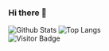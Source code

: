 ### Hi there 👋

![Github Stats](https://github-readme-stats.vercel.app/api?username=cristisocaci&include_all_commits=true&count_private=true&show_icons=true&line_height=20&title_color=FFFFFF&icon_color=FFFFFF&text_color=FFFFFF&bg_color=0D1117)
![Top Langs](https://github-readme-stats.vercel.app/api/top-langs/?username=cristisocaci&hide=TeX&layout=compact&title_color=FFFFFF&icon_color=FFFFFF&text_color=FFFFFF&bg_color=0D111)
<br>
![Visitor Badge](https://visitor-badge.laobi.icu/badge?page_id=cristisocaci.cristisocaci)


<!--
**cristisocaci/cristisocaci** is a ✨ _special_ ✨ repository because its `README.md` (this file) appears on your GitHub profile.

Here are some ideas to get you started:

- 🔭 I’m currently working on ...
- 🌱 I’m currently learning ...
- 👯 I’m looking to collaborate on ...
- 🤔 I’m looking for help with ...
- 💬 Ask me about ...
- 📫 How to reach me: ...
- 😄 Pronouns: ...
- ⚡ Fun fact: ...
-->
